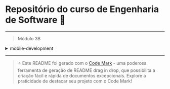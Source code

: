
# Repositório do curso de Engenharia de Software 🚀
---

> Módulo 3B

<details>

<summary>mobile-development</summary>

| Pasta  | Conteúdo              |
| ------ | --------------------- |
| dia_01 | Flutter               |
| dia_02 | Dart                  |
| dia_03 | Interface com Widgets |

</details>

--- 


> ⭐️ Este README foi gerado com o [Code Mark](https://codemark.com.br) - uma poderosa ferramenta de geração de README drag in drop, que possibilita a criação fácil e rápida de documentos excepcionais. Explore a praticidade de destacar seu projeto com o Code Mark!